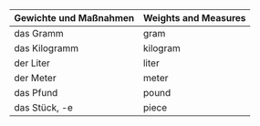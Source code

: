 | Gewichte und Maßnahmen | Weights and Measures |
|------------------------|----------------------|
| das Gramm              | gram                 |
| das Kilogramm          | kilogram             |
| der Liter              | liter                |
| der Meter              | meter                |
| das Pfund              | pound                |
| das Stück, -e          | piece                |
